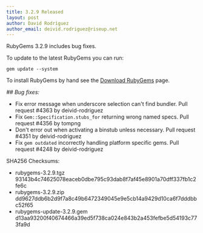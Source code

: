 ```yaml
---
title: 3.2.9 Released
layout: post
author: David Rodríguez
author_email: deivid.rodriguez@riseup.net
---
```


RubyGems 3.2.9 includes bug fixes.

To update to the latest RubyGems you can run:

    gem update --system

To install RubyGems by hand see the [Download RubyGems][download] page.


_## Bug fixes:_

* Fix error message when underscore selection can't find bundler. Pull
  request #4363 by deivid-rodriguez
* Fix `Gem::Specification.stubs_for` returning wrong named specs. Pull
  request #4356 by tompng
* Don't error out when activating a binstub unless necessary. Pull request
  #4351 by deivid-rodriguez
* Fix `gem outdated` incorrectly handling platform specific gems. Pull
  request #4248 by deivid-rodriguez


SHA256 Checksums:

* rubygems-3.2.9.tgz  
  93143b4c74625078eaceb0dbe795c93dab8f7af45e8901a70dff337fb1c2fe6c
* rubygems-3.2.9.zip  
  dd9627ddb6b2d9f7a8c49b6472349045e9e5cb14a9429d10ca6f7dddbbc52f65
* rubygems-update-3.2.9.gem  
  d13aa93200f40674466a39ed5f738ca024e843b2a453fefbe5d54193c773fa9d


[download]: https://rubygems.org/pages/download

